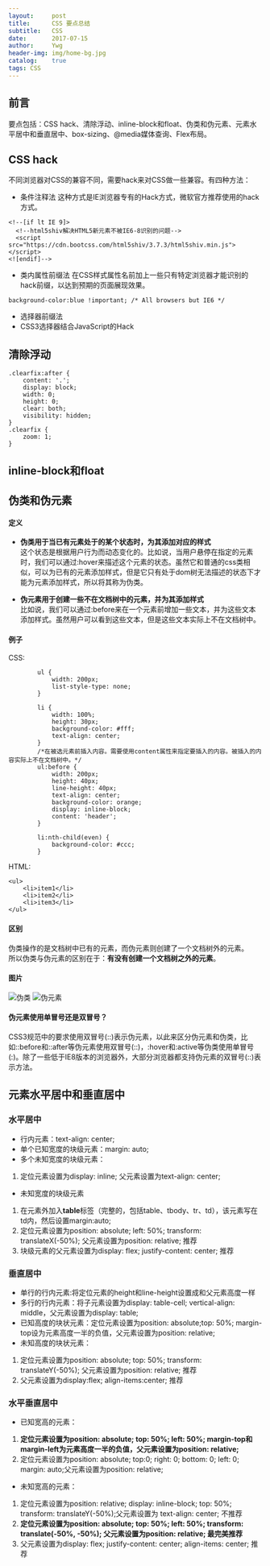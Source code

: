 ```yaml
---
layout:     post
title:      CSS 要点总结
subtitle:   CSS
date:       2017-07-15
author:     Ywg
header-img: img/home-bg.jpg
catalog:    true
tags: CSS
---
```


## 前言
要点包括：CSS hack、清除浮动、inline-block和float、伪类和伪元素、元素水平居中和垂直居中、box-sizing、@media媒体查询、Flex布局。

## CSS hack
不同浏览器对CSS的兼容不同，需要hack来对CSS做一些兼容。有四种方法：
- 条件注释法
这种方式是IE浏览器专有的Hack方式，微软官方推荐使用的hack方式。
```
<!--[if lt IE 9]>
  <!--html5shiv解决HTML5新元素不被IE6-8识别的问题-->  
  <script src="https://cdn.bootcss.com/html5shiv/3.7.3/html5shiv.min.js"></script>
<![endif]-->
```
- 类内属性前缀法
在CSS样式属性名前加上一些只有特定浏览器才能识别的hack前缀，以达到预期的页面展现效果。
```	
background-color:blue !important; /* All browsers but IE6 */
```
- 选择器前缀法
- CSS3选择器结合JavaScript的Hack

## 清除浮动
```
.clearfix:after {
    content: '.';
    display: block;
    width: 0;
    height: 0;
    clear: both;
    visibility: hidden;
}
.clearfix {
    zoom: 1;
}
```

## inline-block和float


## 伪类和伪元素
#### 定义
- **伪类用于当已有元素处于的某个状态时，为其添加对应的样式** <br>
这个状态是根据用户行为而动态变化的。比如说，当用户悬停在指定的元素时，我们可以通过:hover来描述这个元素的状态。虽然它和普通的css类相似，可以为已有的元素添加样式，但是它只有处于dom树无法描述的状态下才能为元素添加样式，所以将其称为伪类。<br>

- **伪元素用于创建一些不在文档树中的元素，并为其添加样式** <br>
比如说，我们可以通过:before来在一个元素前增加一些文本，并为这些文本添加样式。虽然用户可以看到这些文本，但是这些文本实际上不在文档树中。

#### 例子
CSS:
```
        ul {
            width: 200px;
            list-style-type: none;
        }

        li {
            width: 100%;
            height: 30px;
            background-color: #fff;
            text-align: center;
        }
        /*在被选元素前插入内容。需要使用content属性来指定要插入的内容。被插入的内容实际上不在文档树中。*/
        ul:before { 
            width: 200px;
            height: 40px;
            line-height: 40px;
            text-align: center;
            background-color: orange;
            display: inline-block;
            content: 'header';
        }

        li:nth-child(even) {
            background-color: #ccc;
        }
```
HTML:
```
<ul>
    <li>item1</li>
    <li>item2</li>
    <li>item3</li>
</ul>
```
#### 区别
伪类操作的是文档树中已有的元素，而伪元素则创建了一个文档树外的元素。 <br>
所以伪类与伪元素的区别在于：**有没有创建一个文档树之外的元素**。

#### 图片
![伪类](http://www.alloyteam.com/wp-content/uploads/2016/05/%E4%BC%AA%E7%B1%BB.png)
![伪元素](http://www.alloyteam.com/wp-content/uploads/2016/05/%E4%BC%AA%E5%85%83%E7%B4%A0.png)

#### 伪元素使用单冒号还是双冒号？
CSS3规范中的要求使用双冒号(::)表示伪元素，以此来区分伪元素和伪类，比如::before和::after等伪元素使用双冒号(::)，:hover和:active等伪类使用单冒号(:)。除了一些低于IE8版本的浏览器外，大部分浏览器都支持伪元素的双冒号(::)表示方法。

## 元素水平居中和垂直居中
### 水平居中
- 行内元素：text-align: center;
- 单个已知宽度的块级元素：margin: auto;
- 多个未知宽度的块级元素：
1. 定位元素设置为display: inline; 父元素设置为text-align: center;
- 未知宽度的块级元素 
1. 在元素外加入**table**标签（完整的，包括table、tbody、tr、td），该元素写在td内，然后设置margin:auto;
2. 定位元素设置为position: absolute; left: 50%; transform: translateX(-50%); 父元素设置为position: relative; 推荐
3. 块级元素的父元素设置为display: flex; justify-content: center; 推荐
### 垂直居中
- 单行的行内元素:将定位元素的height和line-height设置成和父元素高度一样 
- 多行的行内元素：将子元素设置为display: table-cell; vertical-align: middle，父元素设置为display: table; 
- 已知高度的块状元素：定位元素设置为position: absolute;top: 50%; margin-top设为元素高度一半的负值，父元素设置为position: relative;
- 未知高度的块状元素：
1. 定位元素设置为position: absolute; top: 50%; transform: translateY(-50%); 父元素设置为position: relative; 推荐
2. 父元素设置为display:flex; align-items:center; 推荐
### 水平垂直居中
- 已知宽高的元素：
1. **定位元素设置为position: absolute; top: 50%; left: 50%; margin-top和margin-left为元素高度一半的负值，父元素设置为position: relative;**
2. 定位元素设置为position: absolute; top:0; right: 0; bottom: 0; left: 0; margin: auto;父元素设置为position: relative;
- 未知宽高的元素：
1. 定位元素设置为position: relative; display: inline-block; top: 50%; transform: translateY(-50%);父元素设置为 text-align: center; 不推荐
2. **定位元素设置为position: absolute; top: 50%; left: 50%; transform: translate(-50%, -50%); 父元素设置为position: relative; 最完美推荐**
3. 父元素设置为display: flex; justify-content: center; align-items: center; 推荐
